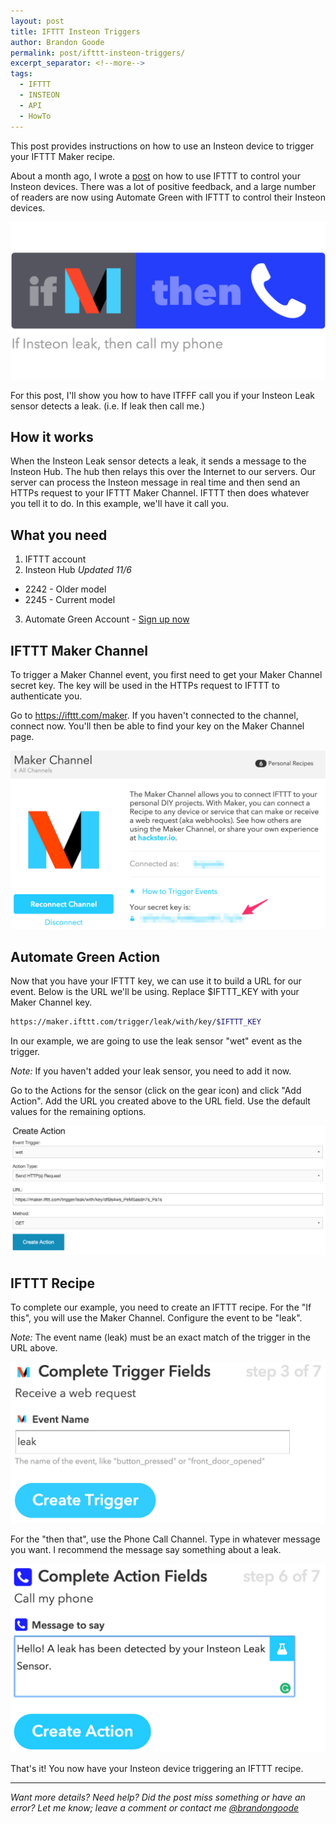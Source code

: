 ```yaml
---
layout: post
title: IFTTT Insteon Triggers
author: Brandon Goode
permalink: post/ifttt-insteon-triggers/
excerpt_separator: <!--more-->
tags:
  - IFTTT
  - INSTEON
  - API
  - HowTo
---
```


This post provides instructions on how to use an Insteon device to trigger your IFTTT Maker recipe.

About a month ago, I wrote a [post](/post/ifttt-plus-insteon/) on how to use IFTTT to control your Insteon devices. There was a lot of positive feedback, and a large number of readers are now using Automate Green with IFTTT to control their Insteon devices.

![If Insteon leak then call me](/assets/posts/if-leak-then-phone.png)

For this post, I'll show you how to have ITFFF call you if your Insteon Leak sensor detects a leak. (i.e. If leak then call me.)

<!--more-->

## How it works

When the Insteon Leak sensor detects a leak, it sends a message to the Insteon Hub.  The hub then relays this over the Internet to our servers.  Our server can process the Insteon message in real time and then send an HTTPs request to your IFTTT Maker Channel. IFTTT then does whatever you tell it to do. In this example, we'll have it call you.

## What you need

1. IFTTT account
2. Insteon Hub *Updated 11/6*
  * 2242 - Older model
  * 2245 - Current model
3. Automate Green Account - [Sign up now](https://app.automategreen.com/signup)

## IFTTT Maker Channel

To trigger a Maker Channel event, you first need to get your Maker Channel secret key.  The key will be used in the HTTPs request to IFTTT to authenticate you.

Go to https://ifttt.com/maker.  If you haven't connected to the channel, connect now. You'll then be able to find your key on the Maker Channel page.

![IFTTT Maker Channel](/assets/posts/ifttt-maker-channel.png)

## Automate Green Action

Now that you have your IFTTT key, we can use it to build a URL for our event.  Below is the URL we'll be using.  Replace $IFTTT_KEY with your Maker Channel key.

```sh
https://maker.ifttt.com/trigger/leak/with/key/$IFTTT_KEY
```


In our example, we are going to use the leak sensor "wet" event as the trigger.

*Note:* If you haven't added your leak sensor, you need to add it now.

Go to the Actions for the sensor (click on the gear icon) and click "Add Action".  Add the URL you created above to the URL field. Use the default values for the remaining options.

![Create Action for Leak](/assets/posts/create-action-leak.png)


## IFTTT Recipe

To complete our example, you need to create an IFTTT recipe.  For the "If this", you will use the Maker Channel.  Configure the event to be "leak".

*Note:* The event name (leak) must be an exact match of the trigger in the URL above.

![Maker Channel Trigger Leak](/assets/posts/ifttt-leak-event.png)

For the "then that", use the Phone Call Channel.  Type in whatever message you want. I recommend the message say something about a leak.

![Phone Call Channel Event](/assets/posts/ifttt-leak-phone.png)

That's it!  You now have your Insteon device triggering an IFTTT recipe.

<hr>

*Want more details? Need help? Did the post miss something or have an error?  Let me know; leave a comment or contact me [@brandongoode](https://twitter.com/brandongoode)*

